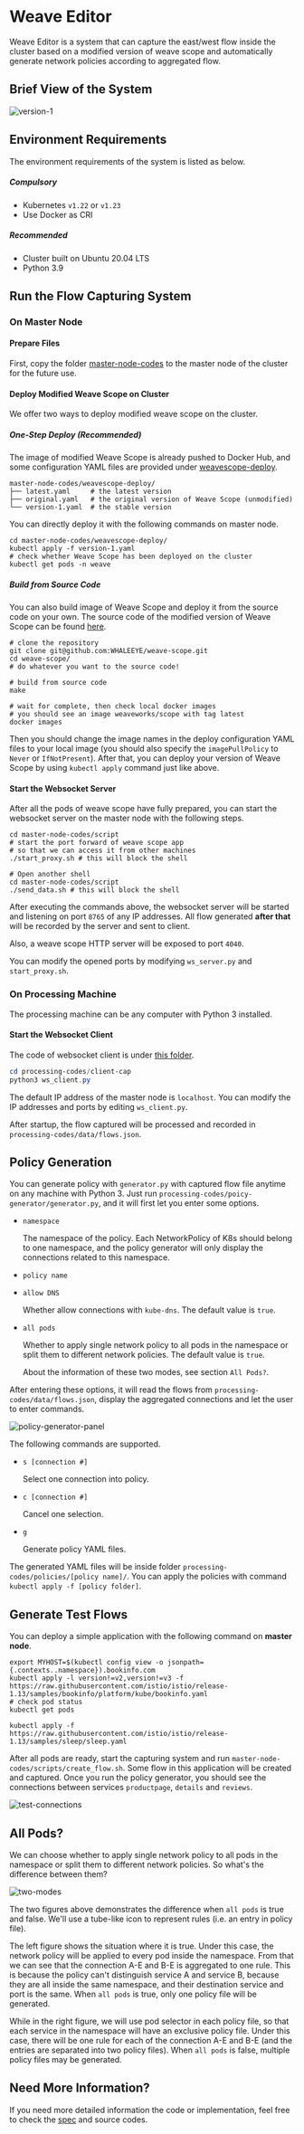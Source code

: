 # Weave Editor

Weave Editor is a system that can capture the east/west flow inside the cluster based on a modified version of weave scope and automatically generate network policies according to aggregated flow.



## Brief View of the System

![version-1](figures/version-1.svg)



## Environment Requirements

The environment requirements of the system is listed as below.

##### Compulsory

- Kubernetes `v1.22` or `v1.23`
- Use Docker as CRI

##### Recommended

- Cluster built on Ubuntu 20.04 LTS
- Python 3.9



## Run the Flow Capturing System

### On Master Node

#### Prepare Files

First, copy the folder [master-node-codes](master-node-codes/) to the master node of the cluster for the future use.

#### Deploy Modified Weave Scope on Cluster

We offer two ways to deploy modified weave scope on the cluster.

##### One-Step Deploy (Recommended)

The image of modified Weave Scope is already pushed to Docker Hub, and some configuration YAML files are provided under [weavescope-deploy](master-node-codes/weavescope-deploy).

```shell
master-node-codes/weavescope-deploy/
├── latest.yaml 	# the latest version
├── original.yaml 	# the original version of Weave Scope (unmodified)
└── version-1.yaml 	# the stable version
```

You can directly deploy it with the following commands on master node.

```shell
cd master-node-codes/weavescope-deploy/
kubectl apply -f version-1.yaml
# check whether Weave Scope has been deployed on the cluster
kubectl get pods -n weave
```

##### Build from Source Code

You can also build image of Weave Scope and deploy it from the source code on your own. The source code of the modified version of Weave Scope can be found [here](https://github.com/WHALEEYE/weave-scope).

```shell
# clone the repository
git clone git@github.com:WHALEEYE/weave-scope.git
cd weave-scope/
# do whatever you want to the source code!

# build from source code
make

# wait for complete, then check local docker images
# you should see an image weaveworks/scope with tag latest
docker images
```

Then you should change the image names in the deploy configuration YAML files to your local image (you should also specify the `imagePullPolicy` to `Never` or `IfNotPresent`). After that, you can deploy your version of Weave Scope by using `kubectl apply` command just like above.

#### Start the Websocket Server

After all the pods of weave scope have fully prepared, you can start the websocket server on the master node with the following steps.

```shell
cd master-node-codes/script
# start the port forward of weave scope app
# so that we can access it from other machines
./start_proxy.sh # this will block the shell

# Open another shell
cd master-node-codes/script
./send_data.sh # this will block the shell
```

After executing the commands above, the websocket server will be started and listening on port `8765` of any IP addresses. All flow generated **after that** will be recorded by the server and sent to client.

Also, a weave scope HTTP server will be exposed to port `4040`.

You can modify the opened ports by modifying `ws_server.py` and `start_proxy.sh`.

### On Processing Machine

The processing machine can be any computer with Python 3 installed.

#### Start the Websocket Client

The code of websocket client is under [this folder](./processing-codes/client-cap).

```powershell
cd processing-codes/client-cap
python3 ws_client.py
```

The default IP address of the master node is `localhost`. You can modify the IP addresses and ports by editing `ws_client.py`.

After startup, the flow captured will be processed and recorded in `processing-codes/data/flows.json`.



## Policy Generation

You can generate policy with `generator.py` with captured flow file anytime on any machine with Python 3. Just run `processing-codes/poicy-generator/generator.py`, and it will first let you enter some options.

- `namespace`

  The namespace of the policy. Each NetworkPolicy of K8s should belong to one namespace, and the policy generator will only display the connections related to this namespace.

- `policy name`

- `allow DNS`

  Whether allow connections with `kube-dns`. The default value is `true`.

- `all pods`

  Whether to apply single network policy to all pods in the namespace or split them to different network policies. The default value is `true`.

  About the information of these two modes, see section `All Pods?`.

After entering these options, it will read the flows from `processing-codes/data/flows.json`, display the aggregated connections and let the user to enter commands.

![policy-generator-panel](figures/policy-generator-panel.png)

The following commands are supported.

- `s [connection #]`

  Select one connection into policy.

- `c [connection #]`

  Cancel one selection.

- `g`

  Generate policy YAML files.

The generated YAML files will be inside folder `processing-codes/policies/[policy name]/`. You can apply the policies with command `kubectl apply -f [policy folder]`.



## Generate Test Flows

You can deploy a simple application with the following command on **master node**.

```shell
export MYHOST=$(kubectl config view -o jsonpath={.contexts..namespace}).bookinfo.com
kubectl apply -l version!=v2,version!=v3 -f https://raw.githubusercontent.com/istio/istio/release-1.13/samples/bookinfo/platform/kube/bookinfo.yaml
# check pod status
kubectl get pods

kubectl apply -f https://raw.githubusercontent.com/istio/istio/release-1.13/samples/sleep/sleep.yaml
```

After all pods are ready, start the capturing system and run `master-node-codes/scripts/create_flow.sh`. Some flow in this application will be created and captured. Once you run the policy generator, you should see the connections between services `productpage`, `details` and `reviews`.

![test-connections](figures/test-connections.png)



## All Pods?

We can choose whether to apply single network policy to all pods in the namespace or split them to different network policies. So what's the difference between them?

![two-modes](figures/two-modes.svg)

The two figures above demonstrates the difference when `all pods` is true and false. We'll use a tube-like icon to represent rules (i.e. an entry in policy file).

The left figure shows the situation where it is true. Under this case, the network policy will be applied to every pod inside the namespace. From that we can see that the connection A-E and B-E is aggregated to one rule. This is because the policy can't distinguish service A and service B, because they are all inside the same namespace, and their destination service and port is the same. When `all pods` is true, only one policy file will be generated.

While in the right figure, we will use pod selector in each policy file, so that each service in the namespace will have an exclusive policy file. Under this case, there will be one rule for each of the connection A-E and B-E (and the entries are separated into two policy files). When `all pods` is false, multiple policy files may be generated.



## Need More Information?

If you need more detailed information the code or implementation, feel free to check the [spec](./spec.md) and source codes.
